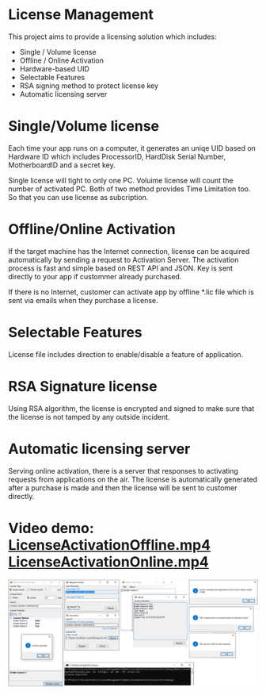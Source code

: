 # License Management
This project aims to provide a licensing solution which includes:
* Single / Volume license 
* Offline / Online Activation
* Hardware-based UID 
* Selectable Features
* RSA signing method to protect license key
* Automatic licensing server

# Single/Volume license
Each time your app runs on a computer, it generates an uniqe UID based on Hardware ID which includes ProcessorID, HardDisk Serial Number, MotherboardID and a secret key.

Single license will tight to only one PC. Voluime license will count the number of activated PC. Both of two method provides Time Limitation too. So that you can use license as subcription.

# Offline/Online Activation
If the target machine has the Internet connection, license can be acquired automatically by sending a request to Activation Server. The activation process is fast and simple based on REST API and JSON. Key is sent directly to your app if custommer already purchased.

If there is no Internet, customer can activate app by offline \*.lic file which is sent via emails when they purchase a license.

# Selectable Features
License file includes direction to enable/disable a feature of application.

# RSA Signature license
Using RSA algorithm, the license is encrypted and signed to make sure that the license is not tamped by any outside incident.

# Automatic licensing server
Serving online activation, there is a server that responses to activating requests from applications on the air. The license is automatically generated after a purchase is made and then the license will be sent to customer directly.

# Video demo: [LicenseActivationOffline.mp4 ](./LicenseActivationOffline.mp4) [LicenseActivationOnline.mp4](./LicenseActivationOnline.mp4)

![screenshot](screenshot.jpg)